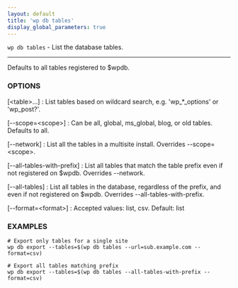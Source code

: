 ```yaml
---
layout: default
title: 'wp db tables'
display_global_parameters: true
---
```


`wp db tables` - List the database tables.

<hr />

Defaults to all tables registered to $wpdb.

### OPTIONS

[&lt;table&gt;...]
: List tables based on wildcard search, e.g. 'wp_*_options' or 'wp_post?'.

[\--scope=&lt;scope&gt;]
: Can be all, global, ms_global, blog, or old tables. Defaults to all.

[\--network]
: List all the tables in a multisite install. Overrides --scope=&lt;scope&gt;.

[\--all-tables-with-prefix]
: List all tables that match the table prefix even if not registered on $wpdb. Overrides --network.

[\--all-tables]
: List all tables in the database, regardless of the prefix, and even if not registered on $wpdb. Overrides --all-tables-with-prefix.

[\--format=&lt;format&gt;]
: Accepted values: list, csv. Default: list

### EXAMPLES

    # Export only tables for a single site
    wp db export --tables=$(wp db tables --url=sub.example.com --format=csv)

    # Export all tables matching prefix
    wp db export --tables=$(wp db tables --all-tables-with-prefix --format=csv)




